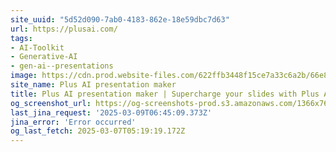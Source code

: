 ```yaml
---
site_uuid: "5d52d090-7ab0-4183-862e-18e59dbc7d63"
url: https://plusai.com/
tags:
- AI-Toolkit
- Generative-AI
- gen-ai--presentations
image: https://cdn.prod.website-files.com/622ffb3448f15ce7a33c6a2b/66e87e13710938ddde0670c1_og%20-%20Plus%20AI%20presentation%20maker%20(1).avif
site_name: Plus AI presentation maker
title: Plus AI presentation maker | Supercharge your slides with Plus AI
og_screenshot_url: https://og-screenshots-prod.s3.amazonaws.com/1366x768/80/false/a132a1b74c5d05d74f9cda5d53c29b2536c0fe47d9e6d7cd4ff11015ff828561.jpeg
last_jina_request: '2025-03-09T06:45:09.373Z'
jina_error: 'Error occurred'
og_last_fetch: 2025-03-07T05:19:19.172Z
---
```


